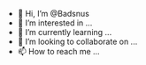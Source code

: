 - 👋 Hi, I’m @Badsnus
- 👀 I’m interested in ...
- 🌱 I’m currently learning ...
- 💞️ I’m looking to collaborate on ...
- 📫 How to reach me ...

<!---
Badsnus/Badsnus is a ✨ special ✨ repository because its `README.md` (this file) appears on your GitHub profile.
You can click the Preview link to take a look at your changes.
--->
